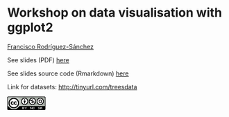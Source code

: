 # Workshop on data visualisation with ggplot2

[Francisco Rodríguez-Sánchez](https://bit.ly/frod_san)

See slides (PDF) [here](https://github.com/Pakillo/ggplot-intro/raw/master/ggplot_intro.pdf)

See slides source code (Rmarkdown) [here](https://github.com/Pakillo/ggplot-intro/blob/master/ggplot_intro.Rmd)

Link for datasets: http://tinyurl.com/treesdata


![](images/CC-BY-NC-SA_logo.png)
